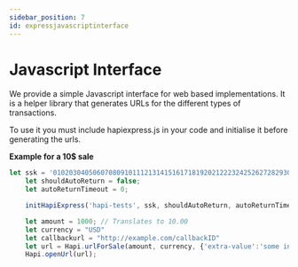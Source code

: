 ```yaml
---
sidebar_position: 7
id: expressjavascriptinterface
---
```


# Javascript Interface


We provide a simple Javascript interface for web based implementations. It is a helper library that generates URLs for the different types of transactions.

To use it you must include hapiexpress.js in your code and initialise it before generating the urls.


**Example for a 10$ sale**

```jsx
let ssk = '0102030405060708091011121314151617181920212223242526272829303132';
    let shouldAutoReturn = false;
    let autoReturnTimeout = 0;

    initHapiExpress('hapi-tests', ssk, shouldAutoReturn, autoReturnTimeout);

    let amount = 1000; // Translates to 10.00
    let currency = "USD"
    let callbackurl = "http://example.com/callbackID"
    let url = Hapi.urlForSale(amount, currency, {'extra-value':'some info'}, callbackurl);
    Hapi.openUrl(url);

   ```

